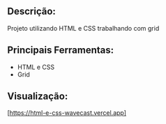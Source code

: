 ## Descrição:
Projeto utilizando HTML e CSS trabalhando com grid

## Principais Ferramentas: 
* HTML e CSS
* Grid

## Visualização:
[https://html-e-css-wavecast.vercel.app]
